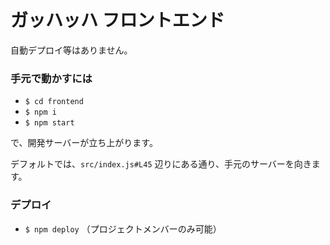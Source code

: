# ガッハッハ フロントエンド

自動デプロイ等はありません。

### 手元で動かすには

- `$ cd frontend`
- `$ npm i`
- `$ npm start`

で、開発サーバーが立ち上がります。

デフォルトでは、`src/index.js#L45` 辺りにある通り、手元のサーバーを向きます。

### デプロイ

- `$ npm deploy` （プロジェクトメンバーのみ可能）
